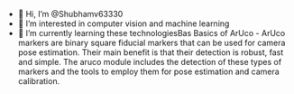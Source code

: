 - 👋 Hi, I’m @Shubhamv63330
- 👀 I’m interested in computer vision and machine learning
- 🌱 I’m currently learning these technologiesBas
Basics of ArUco -
ArUco markers are binary square fiducial markers that can be used for camera pose estimation. Their main benefit is that their detection is robust, fast and simple.
The aruco module includes the detection of these types of markers and the tools to employ them for pose estimation and camera calibration.
